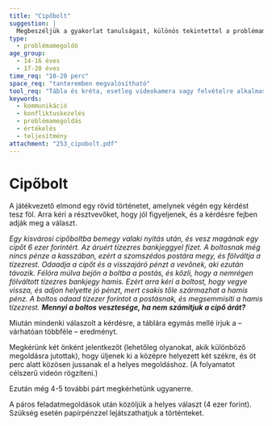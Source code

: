 ```yaml
---
title: "Cipőbolt"
suggestion: | 
  Megbeszéljük a gyakorlat tanulságait, különös tekintettel a problémamegoldás személyi és csoportos gátjaira. A páros munkák megbeszélésénél a személyközi kommunikáció sajátosságaira és akadályaira is kitérhetünk fölhasználva a videofelvételeket
type:
  - problémamegoldó
age_group:
  - 14-16 éves
  - 17-20 éves
time_req: "10-20 perc"
space_req: "tanteremben megvalósítható"
tool_req: "Tábla és kréta, esetleg videokamera vagy felvételre alkalmas mobiltelefon, számítógép, laptop és projektor"
keywords: 
  - kommunikáció
  - konfliktuskezelés
  - problémamegoldás
  - értékelés
  - teljesítmény
attachment: "253_cipobolt.pdf"
---
```


# Cipőbolt

A játékvezető elmond egy rövid történetet, amelynek végén egy kérdést tesz föl. Arra kéri a résztvevőket, hogy jól figyeljenek, és a kérdésre fejben adják meg a választ.

_Egy kisvárosi cipőboltba bemegy valaki nyitás után, és vesz magának egy cipőt 6 ezer forintért. Az áruért tízezres bankjeggyel fizet. A boltosnak még nincs pénze a kasszában, ezért a szomszédos postára megy, és fölváltja a tízezrest. Odaadja a cipőt és a visszajáró pénzt a vevőnek, aki ezután távozik. Félóra múlva bejön a boltba a postás, és közli, hogy a nemrégen fölváltott tízezres bankjegy hamis. Ezért arra kéri a boltost, hogy vegye vissza, és adjon helyette jó pénzt, mert csakis tőle származhat a hamis pénz. A boltos odaad tízezer forintot a postásnak, és megsemmisíti a hamis tízezrest._ _**Mennyi a boltos vesztesége, ha nem számítjuk a cipő árát?**_

Miután mindenki válaszolt a kérdésre, a táblára egymás mellé írjuk a – várhatóan többféle – eredményt.

Megkérünk két önként jelentkezőt (lehetőleg olyanokat, akik különböző megoldásra jutottak), hogy üljenek ki a középre helyezett két székre, és öt perc alatt közösen jussanak el a helyes megoldáshoz. (A folyamatot célszerű videón rögzíteni.)

Ezután még 4-5 további párt megkérhetünk ugyanerre.

A páros feladatmegoldások után közöljük a helyes választ (4 ezer forint). Szükség esetén papírpénzzel lejátszathatjuk a történteket.
  
  
